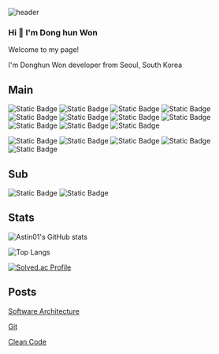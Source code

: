 
<!--
**Astin01/Astin01** is a ✨ _special_ ✨ repository because its `README.md` (this file) appears on your GitHub profile.

Here are some ideas to get you started:

- 🔭 I’m currently working on ...
- 🌱 I’m currently learning ...
- 👯 I’m looking to collaborate on ...
- 🤔 I’m looking for help with ...
- 💬 Ask me about ...
- 📫 How to reach me: ...
- 😄 Pronouns: ...
- ⚡ Fun fact: ...
-->
![header](https://capsule-render.vercel.app/api?type=soft&color=auto&height=300&section=header&text=Dong%20Hun%20Won&fontSize=90)

### Hi 👋 I'm Dong hun Won
Welcome to my page!

I'm Donghun Won developer from Seoul, South Korea
## Main

![Static Badge](https://img.shields.io/badge/React-blue?style=flat-square&logo=react&logoColor=white)
![Static Badge](https://img.shields.io/badge/typescript-%233178C6?style=flat-square&logo=typescript&logoColor=white)
![Static Badge](https://img.shields.io/badge/redux-%23764ABC?style=flat-square&logo=redux&logoColor=white)
![Static Badge](https://img.shields.io/badge/sass-%23CC6699?style=flat-square&logo=sass&logoColor=white)
![Static Badge](https://img.shields.io/badge/git-%23F05032?style=flat-square&logo=git&logoColor=white)
![Static Badge](https://img.shields.io/badge/npm-%23CB3837?style=flat-square&logo=npm&logoColor=white)
![Static Badge](https://img.shields.io/badge/html5-%23E34F26?style=flat-square&logo=html5&logoColor=white)
![Static Badge](https://img.shields.io/badge/webpack-%238DD6F9?style=flat-square&logo=webpack&logoColor=white)
![Static Badge](https://img.shields.io/badge/bootstrap-%237952B3?style=flat-square&logo=bootstrap&logoColor=white)
![Static Badge](https://img.shields.io/badge/prettier-%23F7B93E?style=flat-square&logo=prettier&logoColor=white)
![Static Badge](https://img.shields.io/badge/eslint-%234B32C3?style=flat-square&logo=eslint&logoColor=white)


![Static Badge](https://img.shields.io/badge/nestjs-%23E0234E?style=flat-square&logo=nestjs&logoColor=white)
![Static Badge](https://img.shields.io/badge/mongodb-%2347A248?style=flat-square&logo=mongodb&logoColor=white)
![Static Badge](https://img.shields.io/badge/mysql-%234479A1?style=flat-square&logo=mysql&logoColor=white)
![Static Badge](https://img.shields.io/badge/swagger-%2385EA2D?style=flat-square&logo=swagger&logoColor=white)
![Static Badge](https://img.shields.io/badge/.env-%23ECD53F?style=flat-square&logo=.env&logoColor=white)


## Sub
![Static Badge](https://img.shields.io/badge/docker-%232496ED?style=flat-square&logo=docker&logoColor=white)
![Static Badge](https://img.shields.io/badge/pwa-%235A0FC8?style=flat-square&logo=pwa&logoColor=white)

## Stats
![Astin01's GitHub stats](https://github-readme-stats.vercel.app/api?username=Astin01&show_icons=true&theme=dark)

![Top Langs](https://github-readme-stats.vercel.app/api/top-langs/?username=Astin01&layout=compact&theme=dark)

[![Solved.ac Profile](http://mazassumnida.wtf/api/generate_badge?boj=onecode)](https://solved.ac/onecode)

## Posts
[Software Architecture](https://astin01.notion.site/software-architecture-79ff42af8dce41a5b7865e699e64937c?pvs=4)

[Git](https://astin01.notion.site/Git-1d07f737653e4de5b91b4597b11fb4c2?pvs=4)

[Clean Code](https://astin01.notion.site/clean-code-js-add2c006a05a4ab19eb169e2af3188c2?pvs=4)

